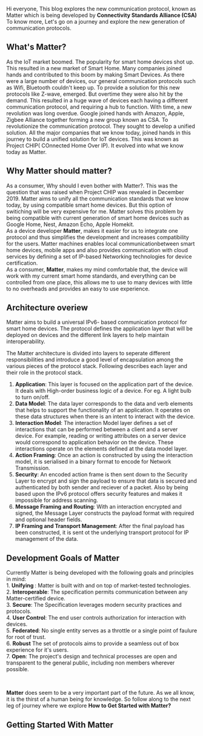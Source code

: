 Hi everyone, This blog explores the new communication protocol, known as Matter which is being developed by <strong>Connectivity Standards Alliance (CSA)</strong>
<br>
To know more, Let's go on a journey and explore the new generation of communication protocols.
<br>

  ## What's Matter?
  As the IoT market boomed. The popularity for smart home devices shot up. This resulted in a new market of Smart Home. Many companies joined hands and contributed to this boom by making Smart Devices.
  As there were a large number of devices, our general communication protocols such as Wifi, Bluetooth couldn't keep up. To provide a solution for this new protocols like Z-wave, emerged. But overtime they were also hit by the demand.
  This resulted in a huge wave of devices each having a different communication protocol, and requiring a hub to function.
  With time, a new revolution was long overdue. Google joined hands with Amazon, Apple, Zigbee Alliance together forming a new group known as CSA. To revolutionize the communication protocol.
  They sought to develop a unified solution. All the major companies that we know today, joined hands in this journey to build a unified solution for IoT devices.
  This was known as Project CHIP( COnnected Home Over IP). It evolved into what we know today as Matter.
  </p>
  
  ## Why Matter should matter?
  <p> As a consumer, Why should I even bother with Matter?. This was the question that was raised when Project CHIP was revealed in December 2019.
  Matter aims to unify all the communication standards that we know today, by using compatible smart home devices.
  But this option of switiching will be very expensive for me. Matter solves this problem by being compatible with current generation of smart home devices such as Google   Home, Nest, Amazon Echo, Apple Homekit.
  <br>
   As a device developer <b>Matter</b>, makes it easier for us to integrate one protocol and thus simplifies the development and increases compatibility for the users. Matter machines enables local communicationbetween smart home devices, mobile apps and also provides communication with cloud services by defining a set of IP-based Networking technologies for device certification.
  <br>
  As a consumer, <b>Matter</b>, makes my mind comfortable that, the device will work with my current smart home standards, and everything can be controlled from one place, this allows me to use to many devices with little to no overheads and provides an easy to use experience.
  <br>
 </p>
 
 ## Architecture overiew 
   
<p>
   Matter aims to build a universal IPv6- based communication protocol for smart home devices. The protocol defines the application layer that will be deployed on devices and the different link layers to help maintain interoperability.
   
   The Matter architecture is divided into layers to seperate different responsibilities and introduce a good level of encapsulation among the various pieces of the protocol stack. Following describes each layer and their role in the protocol stack.
   <br>
   1. <b>Application</b>: This layer is focused on the application part of the device. It deals with High-order business logic of a device. For eg. A light bulb to turn on/off.
   2. <b>Data Model</b>: The data layer corresponds to the data and verb elements that helps to support the functionality of an application. It operates on these data structures when there is an intent to interact with the device.
   3. <b>Interaction Model</b>: The interaction Model layer defines a set of interactions that can be performed between a client and a server device. For example, reading or writing attributes on a server device would correspond to application behavior on the device. These interactions operate on the elements defined at the data model layer.
   4. <b>Action Framing</b>: Once an action is constructed by using the interaction model, it is serialised in a binary format to encode for Network Transmission.
   5. <b>Security</b>: An encoded action frame is then sent down to the Security Layer to encrypt and sign the payload to ensure that data is secured and authenticated by both sender and reciever of a packet. Also  by being based upon the IPv6 protocol offers security features and makes it impossible for address scanning.
   6. <b>Message Framing and Routing</b>: With an interaction encrypted and signed, the Message Layer constructs the payload format with required and optional header fields.
   7. <b>IP Framing and Transport Management</b>: After the final payload has been constructed, it is sent ot the underlying transport protocol for IP management of the data.
</p>


## Development Goals of Matter
<p>
Currently Matter is being developed with the following goals and principles in mind:<br>
  1. <b> Unifying </b>: Matter is built with and on top of market-tested technologies.<br>
  2. <b> Interoperable</b>: The specification permits communication between any Matter-certified device.<br>
  3. <b> Secure</b>: The Specification leverages modern security practices and protocols.<br>
  4. <b> User Control</b>: The end user controls authorization for interaction with devices.<br>
  5. <b> Federated</b>: No single entity serves as a throttle or a single point of faulure for root of trust.<br>
  6. <b> Robust</b> The set of protocols aims to provide a seamless out of box experience for it's users.<br>
  7. <b> Open</b>: The project's design and technical processes are open and transparent to the general public, including non members wherever possible.<br>
    </p>
  <br>
  
  <b> Matter</b> does seem to be a very important part of the future. As we all know, it is the thirst of a human being for knowledge. So follow along to the next leg of journey where we explore <b>How to Get Started with Matter?</b>
  
  ## Getting Started With Matter
 <p>
  
  
